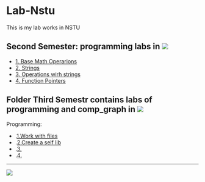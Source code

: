 # Lab-Nstu
This is my lab works in NSTU

Second Semester: programming labs in 
[![](https://img.shields.io/badge/C-00599C?style=for-the-badge&logo=c&logoColor=white)](C/)
---
* [1. Base Math Operarions](Lab-Nstu/2Sem/Lab1)
* [2. Strings](Lab-Nstu/2Sem/Lab2)
* [3. Operations wirh strings](Lab-Nstu/2Sem/Lab3)
* [4. Function Pointers ](Lab-Nstu/2Sem/Lab4)



Folder Third Semestr contains labs of programming and comp_graph in 
[![](https://img.shields.io/badge/C-00599C?style=for-the-badge&logo=c&logoColor=white)](C/)
---
Programming:
* .[1.Work with files](Lab-Nstu/3_Semestr/Programming/Lab_1)
* .[2.Create a self lib](Lab-Nstu/3_Semestr/Programming/Lab_2)
* .[3.](Lab-Nstu/3_Semestr/Programming/Lab_3)
* .[4. ](Lab-Nstu/3_Semestr/Programming/Lab_4)
--------------------------------------------------------------------

![](https://tokei.rs/b1/github/cppshizoidS/Lab-Nstu?category=code)

